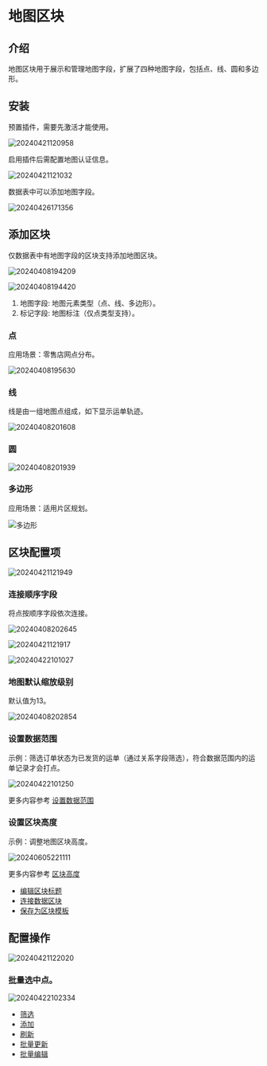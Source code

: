 # 地图区块

<PluginInfo name="block-map"></PluginInfo>

## 介绍

地图区块用于展示和管理地图字段，扩展了四种地图字段，包括点、线、圆和多边形。

## 安装

预置插件，需要先激活才能使用。

![20240421120958](https://static-docs.nocobase.com/20240421120958.png)

启用插件后需配置地图认证信息。

![20240421121032](https://static-docs.nocobase.com/20240421121032.png)

数据表中可以添加地图字段。

![20240426171356](https://static-docs.nocobase.com/20240426171356.png)

## 添加区块

仅数据表中有地图字段的区块支持添加地图区块。

![20240408194209](https://static-docs.nocobase.com/20240408194209.png)

![20240408194420](https://static-docs.nocobase.com/20240408194420.png)

1. 地图字段: 地图元素类型（点、线、多边形）。
2. 标记字段: 地图标注（仅点类型支持）。

### 点

应用场景：零售店网点分布。

![20240408195630](https://static-docs.nocobase.com/20240408195630.png)

### 线

线是由一组地图点组成，如下显示运单轨迹。

![20240408201608](https://static-docs.nocobase.com/20240408201608.png)

### 圆

![20240408201939](https://static-docs.nocobase.com/20240408201939.png)

### 多边形

应用场景：适用片区规划。

![多边形](https://static-docs.nocobase.com/20240408200546.png)

## 区块配置项

![20240421121949](https://static-docs.nocobase.com/20240421121949.png)

### 连接顺序字段

将点按顺序字段依次连接。

![20240408202645](https://static-docs.nocobase.com/20240408202645.png)

![20240421121917](https://static-docs.nocobase.com/20240421121917.png)

![20240422101027](https://static-docs.nocobase.com/20240422101027.png)

### 地图默认缩放级别

默认值为13。

![20240408202854](https://static-docs.nocobase.com/20240408202854.png)

### 设置数据范围

示例：筛选订单状态为已发货的运单（通过关系字段筛选），符合数据范围内的运单记录才会打点。

![20240422101250](https://static-docs.nocobase.com/20240422101250.png)

更多内容参考 [设置数据范围](/handbook/ui/blocks/block-settings/data-scope)

### 设置区块高度

示例：调整地图区块高度。

![20240605221111](https://static-docs.nocobase.com/20240605221111.gif)

更多内容参考 [区块高度](/handbook/ui/blocks/block-settings/block-height)

- [编辑区块标题](/handbook/ui/blocks/block-settings/block-title)
- [连接数据区块](/handbook/ui/blocks/block-settings/connect-block)
- [保存为区块模板](/handbook/block-template)

## 配置操作

![20240421122020](https://static-docs.nocobase.com/20240421122020.png)

### 批量选中点。

![20240422102334](https://static-docs.nocobase.com/20240422102334.gif)

- [筛选](/handbook/ui/actions/types/filter)
- [添加](/handbook/ui/actions/types/add-new)
- [刷新](/handbook/ui/actions/types/refresh)
- [批量更新](/handbook/action-bulk-update)
- [批量编辑](/handbook/action-bulk-edit)
